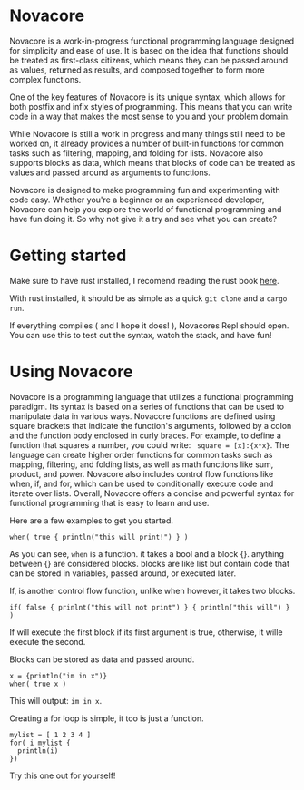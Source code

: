 # Novacore

Novacore is a work-in-progress functional programming language designed for simplicity and ease of use. It is based on the idea that functions should be treated as first-class citizens, which means they can be passed around as values, returned as results, and composed together to form more complex functions.

One of the key features of Novacore is its unique syntax, which allows for both postfix and infix styles of programming. This means that you can write code in a way that makes the most sense to you and your problem domain.

While Novacore is still a work in progress and many things still need to be worked on, it already provides a number of built-in functions for common tasks such as filtering, mapping, and folding for lists. Novacore also supports blocks as data, which means that blocks of code can be treated as values and passed around as arguments to functions.

Novacore is designed to make programming fun and experimenting with code easy. Whether you're a beginner or an experienced developer, Novacore can help you explore the world of functional programming and have fun doing it. So why not give it a try and see what you can create?

# Getting started

Make sure to have rust installed, I recomend reading the rust book [here](https://doc.rust-lang.org/book/ch01-01-installation.html).

With rust installed, it should be as simple as a quick `git clone` and a `cargo run`.

If everything compiles ( and I hope it does! ), Novacores Repl should open. You can use this to test out the syntax, watch the stack, and have fun!

# Using Novacore

Novacore is a programming language that utilizes a functional programming paradigm. Its syntax is based on a series of functions that can be used to manipulate data in various ways. Novacore functions are defined using square brackets that indicate the function's arguments, followed by a colon and the function body enclosed in curly braces. For example, to define a function that squares a number, you could write: ``` square = [x]:{x*x}```. The language can create higher order functions for common tasks such as mapping, filtering, and folding lists, as well as math functions like sum, product, and power. Novacore also includes control flow functions like when, if, and for, which can be used to conditionally execute code and iterate over lists. Overall, Novacore offers a concise and powerful syntax for functional programming that is easy to learn and use.

Here are a few examples to get you started. 

```
when( true { println("this will print!") } )
```
As you can see, `when` is a function. it takes a bool and a block {}. anything between {} are considered blocks. blocks are like list but contain 
code that can be stored in variables, passed around, or executed later.

If, is another control flow function, unlike when however, it takes two blocks.

```
if( false { prinlnt("this will not print") } { println("this will") } )
```

If will execute the first block if its first argument is true, otherwise, it wille execute the second.

Blocks can be stored as data and passed around. 
```
x = {println("im in x")}
when( true x )
```

This will output: `im in x`. 

Creating a for loop is simple, it too is just a function. 
```
mylist = [ 1 2 3 4 ]
for( i mylist {
  println(i)
})
```

Try this one out for yourself!

